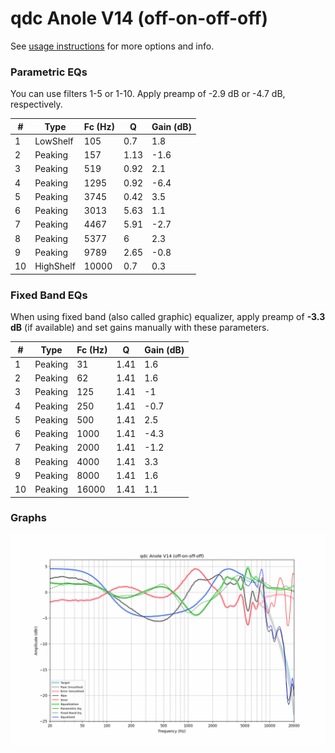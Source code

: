 # qdc Anole V14 (off-on-off-off)
See [usage instructions](https://github.com/jaakkopasanen/AutoEq#usage) for more options and info.

### Parametric EQs
You can use filters 1-5 or 1-10. Apply preamp of -2.9 dB or -4.7 dB, respectively.

|   # | Type      |   Fc (Hz) |    Q |   Gain (dB) |
|-----|-----------|-----------|------|-------------|
|   1 | LowShelf  |       105 | 0.7  |         1.8 |
|   2 | Peaking   |       157 | 1.13 |        -1.6 |
|   3 | Peaking   |       519 | 0.92 |         2.1 |
|   4 | Peaking   |      1295 | 0.92 |        -6.4 |
|   5 | Peaking   |      3745 | 0.42 |         3.5 |
|   6 | Peaking   |      3013 | 5.63 |         1.1 |
|   7 | Peaking   |      4467 | 5.91 |        -2.7 |
|   8 | Peaking   |      5377 | 6    |         2.3 |
|   9 | Peaking   |      9789 | 2.65 |        -0.8 |
|  10 | HighShelf |     10000 | 0.7  |         0.3 |

### Fixed Band EQs
When using fixed band (also called graphic) equalizer, apply preamp of **-3.3 dB** (if available) and set gains manually with these parameters.

|   # | Type    |   Fc (Hz) |    Q |   Gain (dB) |
|-----|---------|-----------|------|-------------|
|   1 | Peaking |        31 | 1.41 |         1.6 |
|   2 | Peaking |        62 | 1.41 |         1.6 |
|   3 | Peaking |       125 | 1.41 |        -1   |
|   4 | Peaking |       250 | 1.41 |        -0.7 |
|   5 | Peaking |       500 | 1.41 |         2.5 |
|   6 | Peaking |      1000 | 1.41 |        -4.3 |
|   7 | Peaking |      2000 | 1.41 |        -1.2 |
|   8 | Peaking |      4000 | 1.41 |         3.3 |
|   9 | Peaking |      8000 | 1.41 |         1.6 |
|  10 | Peaking |     16000 | 1.41 |         1.1 |

### Graphs
![](./qdc%20Anole%20V14%20(off-on-off-off).png)
